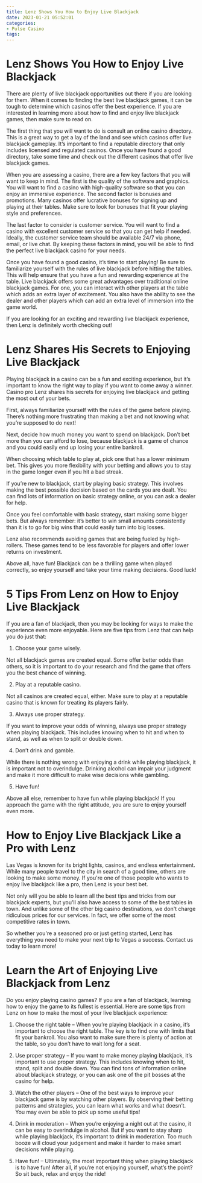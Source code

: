 ```yaml
---
title: Lenz Shows You How to Enjoy Live Blackjack 
date: 2023-01-21 05:52:01
categories:
- Pulse Casino
tags:
---
```



#  Lenz Shows You How to Enjoy Live Blackjack 

There are plenty of live blackjack opportunities out there if you are looking for them. When it comes to finding the best live blackjack games, it can be tough to determine which casinos offer the best experience. If you are interested in learning more about how to find and enjoy live blackjack games, then make sure to read on. 

The first thing that you will want to do is consult an online casino directory. This is a great way to get a lay of the land and see which casinos offer live blackjack gameplay. It’s important to find a reputable directory that only includes licensed and regulated casinos. Once you have found a good directory, take some time and check out the different casinos that offer live blackjack games. 

When you are assessing a casino, there are a few key factors that you will want to keep in mind. The first is the quality of the software and graphics. You will want to find a casino with high-quality software so that you can enjoy an immersive experience. The second factor is bonuses and promotions. Many casinos offer lucrative bonuses for signing up and playing at their tables. Make sure to look for bonuses that fit your playing style and preferences. 

The last factor to consider is customer service. You will want to find a casino with excellent customer service so that you can get help if needed. Ideally, the customer service team should be available 24/7 via phone, email, or live chat. By keeping these factors in mind, you will be able to find the perfect live blackjack casino for your needs. 

Once you have found a good casino, it’s time to start playing! Be sure to familiarize yourself with the rules of live blackjack before hitting the tables. This will help ensure that you have a fun and rewarding experience at the table. Live blackjack offers some great advantages over traditional online blackjack games. For one, you can interact with other players at the table which adds an extra layer of excitement. You also have the ability to see the dealer and other players which can add an extra level of immersion into the game world. 

If you are looking for an exciting and rewarding live blackjack experience, then Lenz is definitely worth checking out!

#  Lenz Shares His Secrets to Enjoying Live Blackjack 

Playing blackjack in a casino can be a fun and exciting experience, but it’s important to know the right way to play if you want to come away a winner. Casino pro Lenz shares his secrets for enjoying live blackjack and getting the most out of your bets.

First, always familiarize yourself with the rules of the game before playing. There’s nothing more frustrating than making a bet and not knowing what you’re supposed to do next!

Next, decide how much money you want to spend on blackjack. Don’t bet more than you can afford to lose, because blackjack is a game of chance and you could easily end up losing your entire bankroll.

When choosing which table to play at, pick one that has a lower minimum bet. This gives you more flexibility with your betting and allows you to stay in the game longer even if you hit a bad streak.

If you’re new to blackjack, start by playing basic strategy. This involves making the best possible decision based on the cards you are dealt. You can find lots of information on basic strategy online, or you can ask a dealer for help.

Once you feel comfortable with basic strategy, start making some bigger bets. But always remember: it’s better to win small amounts consistently than it is to go for big wins that could easily turn into big losses.

Lenz also recommends avoiding games that are being fueled by high-rollers. These games tend to be less favorable for players and offer lower returns on investment.

Above all, have fun! Blackjack can be a thrilling game when played correctly, so enjoy yourself and take your time making decisions. Good luck!

#  5 Tips From Lenz on How to Enjoy Live Blackjack 

If you are a fan of blackjack, then you may be looking for ways to make the experience even more enjoyable. Here are five tips from Lenz that can help you do just that:

1. Choose your game wisely.

Not all blackjack games are created equal. Some offer better odds than others, so it is important to do your research and find the game that offers you the best chance of winning.

2. Play at a reputable casino.

Not all casinos are created equal, either. Make sure to play at a reputable casino that is known for treating its players fairly.

3. Always use proper strategy.

If you want to improve your odds of winning, always use proper strategy when playing blackjack. This includes knowing when to hit and when to stand, as well as when to split or double down.

4. Don’t drink and gamble.

While there is nothing wrong with enjoying a drink while playing blackjack, it is important not to overindulge. Drinking alcohol can impair your judgment and make it more difficult to make wise decisions while gambling.

5. Have fun!

Above all else, remember to have fun while playing blackjack! If you approach the game with the right attitude, you are sure to enjoy yourself even more.

#  How to Enjoy Live Blackjack Like a Pro with Lenz 

Las Vegas is known for its bright lights, casinos, and endless entertainment. While many people travel to the city in search of a good time, others are looking to make some money. If you're one of those people who wants to enjoy live blackjack like a pro, then Lenz is your best bet.

Not only will you be able to learn all the best tips and tricks from our blackjack experts, but you'll also have access to some of the best tables in town. And unlike some of the other big casino destinations, we don't charge ridiculous prices for our services. In fact, we offer some of the most competitive rates in town.

So whether you're a seasoned pro or just getting started, Lenz has everything you need to make your next trip to Vegas a success. Contact us today to learn more!

#  Learn the Art of Enjoying Live Blackjack from Lenz

Do you enjoy playing casino games? If you are a fan of blackjack, learning how to enjoy the game to its fullest is essential. Here are some tips from Lenz on how to make the most of your live blackjack experience:

1. Choose the right table – When you’re playing blackjack in a casino, it’s important to choose the right table. The key is to find one with limits that fit your bankroll. You also want to make sure there is plenty of action at the table, so you don’t have to wait long for a seat.

2. Use proper strategy – If you want to make money playing blackjack, it’s important to use proper strategy. This includes knowing when to hit, stand, split and double down. You can find tons of information online about blackjack strategy, or you can ask one of the pit bosses at the casino for help.

3. Watch the other players – One of the best ways to improve your blackjack game is by watching other players. By observing their betting patterns and strategies, you can learn what works and what doesn’t. You may even be able to pick up some useful tips!

4. Drink in moderation – When you’re enjoying a night out at the casino, it can be easy to overindulge in alcohol. But if you want to stay sharp while playing blackjack, it’s important to drink in moderation. Too much booze will cloud your judgement and make it harder to make smart decisions while playing.

5. Have fun! – Ultimately, the most important thing when playing blackjack is to have fun! After all, if you’re not enjoying yourself, what’s the point? So sit back, relax and enjoy the ride!